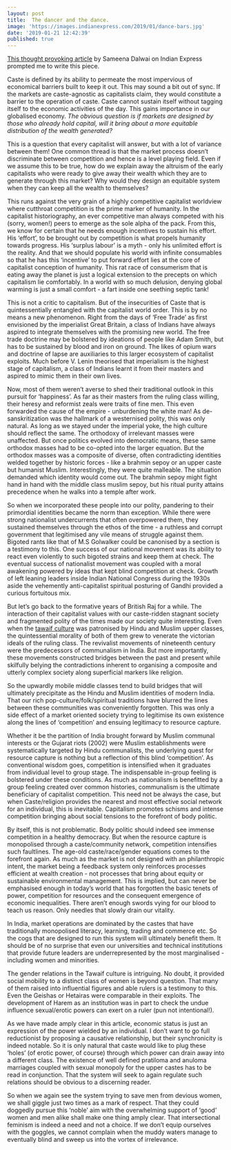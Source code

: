 ```yaml
---
layout: post
title:  The dancer and the dance.
image: 'https://images.indianexpress.com/2019/01/dance-bars.jpg'
date: '2019-01-21 12:42:39'
published: true
---
```

[This thought provoking article](https://indianexpress.com/article/opinion/columns/mumbai-dance-bars-supreme-court-judgment-5547572/) by Sameena Dalwai on Indian Express prompted me to write this piece. 

Caste is defined by its ability to permeate the most impervious of economical barriers built to keep it out. This may sound a bit out of sync. If the markets are caste-agnostic as capitalists claim, they would constitute a barrier to the operation of caste. Caste cannot sustain itself without tagging itself to the economic activities of the day. This gains importance in our globalised economy. _The obvious question is if markets are designed by those who already hold capital, will it bring about a more equitable distribution of the wealth generated?_

This is a question that every capitalist will answer, but with a lot of variance between them! One common thread is that the market process doesn’t discriminate between competition and hence is a level playing field. Even if we assume this to be true, how do we explain away the altruism of the early capitalists who were ready to give away their wealth which they are to generate through this market? Why would they design an equitable system when they can keep all the wealth to themselves?

This runs against the very grain of a highly competitive capitalist worldview where cutthroat competition is the prime marker of humanity. In the capitalist historiography, an ever competitive man always competed with his (sorry, women!) peers to emerge as the sole alpha of the pack. From this, we know for certain that he needs enough incentives to sustain his effort. His ‘effort’, to be brought out by competition is what propels humanity towards progress. His ‘surplus labour’ is a myth - only his unlimited effort is the reality. And that we should populate his world with infinite consumables so that he has this ‘incentive’ to put forward effort lies at the core of capitalist conception of humanity. This rat race of consumerism that is eating away the planet is just a logical extension to the precepts on which capitalism lie comfortably. In a world with so much delusion, denying global warming is just a small comfort - a fart inside one seething septic tank!

This is not a critic to capitalism. But of the insecurities of Caste that is quintessentially entangled with the capitalist world order. This is by no means a new phenomenon. Right from the days of ‘Free Trade’ as first envisioned by the imperialist Great Britain, a class of Indians have always aspired to integrate themselves with the promising new world. The free trade doctrine may be bolstered by ideations of people like Adam Smith, but has to be sustained by blood and iron on ground. The likes of opium wars and doctrine of lapse are auxiliaries to this larger ecosystem of capitalist exploits. Much before V. Lenin theorised that imperialism is the highest stage of capitalism, a class of Indians learnt it from their masters and aspired to mimic them in their own lives.

Now, most of them weren’t averse to shed their traditional outlook in this pursuit for ‘happiness’. As far as their masters from the ruling class willing, their heresy and reformist zeals were traits of fine men. This even forwarded the cause of the empire - unburdening the white man!  As de-sanskritization was the hallmark of a westernised polity, this was only natural. As long as we stayed under the imperial yoke, the high culture should reflect the same. The orthodoxy of irrelevant masses were unaffected. But once politics evolved into democratic means, these same orthodox masses had to be co-opted into the larger equation. But the orthodox masses was a composite of diverse, often contradicting identities welded together by historic forces - like a brahmin sepoy or an upper caste but humanist Muslim. Interestingly, they were quite malleable. The situation demanded which identity would come out. The brahmin sepoy might fight hand in hand with the middle class muslim sepoy, but his ritual purity attains precedence when he walks into a temple after work. 

So when we incorporated these people into our polity, pandering to their primordial identities became the norm than exception. While there were strong nationalist undercurrents that often overpowered them, they sustained themselves through the ethos of the time - a ruthless and corrupt government that legitimised any vile means of struggle against them. Bigoted rants like that of M.S Golwalker could be canonised by a section is a testimony to this.  One success of our national movement was its ability to react even violently to such bigoted strains and keep them at check. The eventual success of nationalist movement was coupled with a moral awakening powered by ideas that kept blind competition at check. Growth of left leaning leaders inside Indian National Congress during the 1930s aside the vehemently anti-capitalist spiritual posturing of Gandhi provided a curious fortuitous mix. 

But let’s go back to the formative years of British Raj for a while. The interaction of their capitalist values with our caste-ridden stagnant society and fragmented polity of the times made our society quite interesting. Even when the [tawaif culture](https://en.wikipedia.org/wiki/Tawaif]) was patronised by Hindu and Muslim upper classes, the quintessential morality of both of them grew to venerate the victorian ideals of the ruling class. The revivalist movements of nineteenth century were the predecessors of communalism in India. But more importantly, these movements constructed bridges between the past and present while skilfully belying the contradictions inherent to organising a composite and utterly complex society along superficial markers like religion.   

So the upwardly mobile middle classes tend to build bridges that will ultimately precipitate as the Hindu and Muslim identities of modern India. That our rich pop-culture/folk/spiritual traditions have blurred the lines between these communities was conveniently forgotten. This was only a side effect of a market oriented society trying to legitimise its own existence along the lines of ‘competition’ and ensuing legitimacy to resource capture. 

Whether it be the partition of India brought forward by Muslim communal interests or the Gujarat riots (2002) were Muslim establishments were systematically targeted by Hindu communalists, the underlying quest for resource capture is nothing but a reflection of this blind ‘competition’. As conventional wisdom goes, competition is intensified when it graduates from individual level to group stage. The indispensable in-group feeling is bolstered under these conditions. As much as nationalism is benefitted by a group feeling created over common histories, communalism is the ultimate beneficiary of capitalist competition. This need not be always the case, but when Caste/religion provides the nearest and most effective social network for an individual, this is inevitable. Capitalism promotes schisms and intense competition bringing about social tensions to the forefront of body politic.

By itself, this is not problematic. Body politic should indeed see immense competition in a healthy democracy. But when the resource capture is monopolised through a caste/community network, competition intensifies such faultlines. The age-old caste/race/gender equations comes to the forefront again. As much as the market is not designed with an philanthropic intent, the market being a feedback system only reinforces processes efficient at wealth creation - not processes that bring about equity or sustainable environmental management. This is implied, but can never be emphasised enough in today’s world that has forgotten the basic tenets of power, competition for resources and the consequent emergence of economic inequalities. There aren’t enough swords vying for our blood to teach us reason. Only needles that slowly drain our vitality.

In India, market operations are dominated by the castes that have traditionally monopolised literacy, learning, trading and commerce etc. So the cogs that are designed to run this system will ultimately benefit them. It should be of no surprise that even our universities and technical institutions that provide future leaders are underrepresented by the most marginalised - including women and minorities. 

The gender relations in the Tawaif culture is intriguing. No doubt, it provided social mobility to a distinct class of women is beyond question. That many of them raised into influential figures and able rulers is a testimony to this. Even the Geishas or Hetairas were comparable in their exploits. The development of Harem as an institution was in part to check the undue influence sexual/erotic powers can exert on a ruler (pun not intentional!).

As we have made amply clear in this article, economic status is just an expression of the power wielded by an individual. I don’t want to go full reductionist by proposing a causative relationship, but their synchronicity is indeed notable. So it is only natural that caste would like to plug these ‘holes’ (of erotic power, of course) through which power can drain away into a different class. The existence of well defined pratiloma and anuloma marriages coupled with sexual monopoly for the upper castes has to be read in conjunction. That the system will seek to again regulate such relations should be obvious to a discerning reader. 

So when we again see the system trying to save men from devious women, we shall giggle just two times as a mark of respect. That they could doggedly pursue this ‘noble’ aim with the overwhelming support of ‘good’ women and men alike shall make one thing amply clear. That intersectional feminism is indeed a need and not a choice. If we don’t equip ourselves with the goggles, we cannot complain when the muddy waters manage to eventually blind and sweep us into the vortex of irrelevance.


